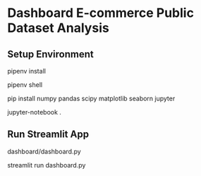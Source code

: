 # Dashboard E-commerce Public Dataset Analysis

## Setup Environment
pipenv install

pipenv shell

pip install numpy pandas scipy matplotlib seaborn jupyter

jupyter-notebook .

## Run Streamlit App
dashboard/dashboard.py

streamlit run dashboard.py
